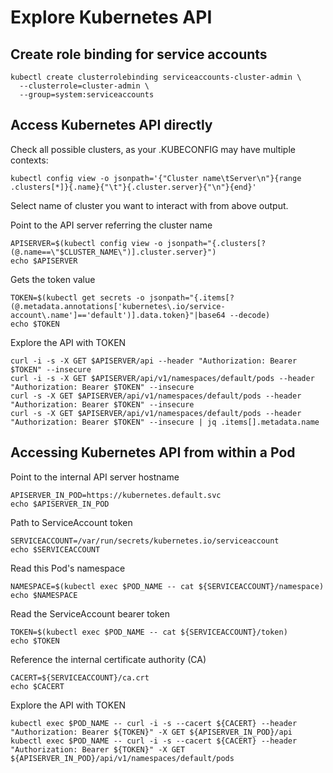 # Explore Kubernetes API

## Create role binding for service accounts

```
kubectl create clusterrolebinding serviceaccounts-cluster-admin \
  --clusterrole=cluster-admin \
  --group=system:serviceaccounts
```

<!--
---
kind: ClusterRoleBinding
apiVersion: rbac.authorization.k8s.io/v1beta1
metadata:
  name: cluster-admin-role-binding
subjects:
  - kind: ServiceAccount
    name: default
    namespace: default
roleRef:
  kind: ClusterRole
  name: cluster-admin
  apiGroup: rbac.authorization.k8s.io
-->

## Access Kubernetes API directly

Check all possible clusters, as your .KUBECONFIG may have multiple contexts:
```
kubectl config view -o jsonpath='{"Cluster name\tServer\n"}{range .clusters[*]}{.name}{"\t"}{.cluster.server}{"\n"}{end}'
```

Select name of cluster you want to interact with from above output.
<!--
prompt "Input the cluster name" CLUSTER_NAME
-->

Point to the API server referring the cluster name
```
APISERVER=$(kubectl config view -o jsonpath="{.clusters[?(@.name==\"$CLUSTER_NAME\")].cluster.server}")
echo $APISERVER
```

Gets the token value
```
TOKEN=$(kubectl get secrets -o jsonpath="{.items[?(@.metadata.annotations['kubernetes\.io/service-account\.name']=='default')].data.token}"|base64 --decode)
echo $TOKEN
```

Explore the API with TOKEN
```
curl -i -s -X GET $APISERVER/api --header "Authorization: Bearer $TOKEN" --insecure
curl -i -s -X GET $APISERVER/api/v1/namespaces/default/pods --header "Authorization: Bearer $TOKEN" --insecure
curl -s -X GET $APISERVER/api/v1/namespaces/default/pods --header "Authorization: Bearer $TOKEN" --insecure
curl -s -X GET $APISERVER/api/v1/namespaces/default/pods --header "Authorization: Bearer $TOKEN" --insecure | jq .items[].metadata.name
```

## Accessing Kubernetes API from within a Pod

Point to the internal API server hostname
```
APISERVER_IN_POD=https://kubernetes.default.svc
echo $APISERVER_IN_POD
```

Path to ServiceAccount token
```
SERVICEACCOUNT=/var/run/secrets/kubernetes.io/serviceaccount
echo $SERVICEACCOUNT
```

Read this Pod's namespace
```
NAMESPACE=$(kubectl exec $POD_NAME -- cat ${SERVICEACCOUNT}/namespace)
echo $NAMESPACE
```

Read the ServiceAccount bearer token
```
TOKEN=$(kubectl exec $POD_NAME -- cat ${SERVICEACCOUNT}/token)
echo $TOKEN
```

Reference the internal certificate authority (CA)
```
CACERT=${SERVICEACCOUNT}/ca.crt
echo $CACERT
```

Explore the API with TOKEN
```
kubectl exec $POD_NAME -- curl -i -s --cacert ${CACERT} --header "Authorization: Bearer ${TOKEN}" -X GET ${APISERVER_IN_POD}/api
kubectl exec $POD_NAME -- curl -i -s --cacert ${CACERT} --header "Authorization: Bearer ${TOKEN}" -X GET ${APISERVER_IN_POD}/api/v1/namespaces/default/pods
```
